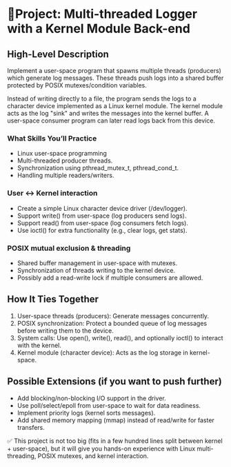 # 🔹Project: Multi-threaded Logger with a Kernel Module Back-end
## High-Level Description

Implement a user-space program that spawns multiple threads (producers) which generate log messages. These threads push logs into a shared buffer protected by POSIX mutexes/condition variables.

Instead of writing directly to a file, the program sends the logs to a character device implemented as a Linux kernel module. The kernel module acts as the log "sink" and writes the messages into the kernel buffer. A user-space consumer program can later read logs back from this device.

### What Skills You’ll Practice
* Linux user-space programming
* Multi-threaded producer threads.
* Synchronization using pthread_mutex_t, pthread_cond_t.
* Handling multiple readers/writers.

### User ↔ Kernel interaction
* Create a simple Linux character device driver (/dev/logger).
* Support write() from user-space (log producers send logs).
* Support read() from user-space (log consumers fetch logs).
* Use ioctl() for extra functionality (e.g., clear logs, get stats).

### POSIX mutual exclusion & threading
* Shared buffer management in user-space with mutexes.
* Synchronization of threads writing to the kernel device.
* Possibly add a read-write lock if multiple consumers are allowed.

## How It Ties Together
1. User-space threads (producers): Generate messages concurrently.
2. POSIX synchronization: Protect a bounded queue of log messages before writing them to the device.
3. System calls: Use open(), write(), read(), and optionally ioctl() to interact with the kernel.
4. Kernel module (character device): Acts as the log storage in kernel-space.

## Possible Extensions (if you want to push further)
* Add blocking/non-blocking I/O support in the driver.
* Use poll/select/epoll from user-space to wait for data readiness.
* Implement priority logs (kernel sorts messages).
* Add shared memory mapping (mmap) instead of read/write for faster transfers.

✅ This project is not too big (fits in a few hundred lines split between kernel + user-space), but it will give you hands-on experience with Linux multi-threading, POSIX mutexes, and kernel interaction.
